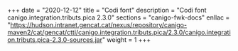 +++
date        = "2020-12-12"
title       = "Codi font"
description = "Codi font canigo.integration.tributs.pica 2.3.0"
sections    = "canigo-fwk-docs"
enllac		= "https://hudson.intranet.gencat.cat/nexus/repository/canigo-maven2/cat/gencat/ctti/canigo.integration.tributs.pica/2.3.0/canigo.integration.tributs.pica-2.3.0-sources.jar"
weight		= 1
+++

